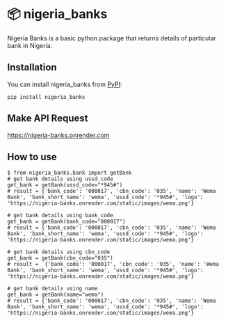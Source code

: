 📦 nigeria_banks 
=======================

Nigeria Banks is a basic python package that returns details of particular bank in Nigeria.

## Installation

You can install nigeria_banks from [PyPI](https://pypi.org/project/nigeria_banks/):

    pip install nigeria_banks


## Make API Request
https://nigeria-banks.onrender.com

## How to use

    $ from nigeria_banks.bank import getBank
    # get bank details using ussd_code
    get_bank = getBank(ussd_code="*945#")
    # result = {'bank_code': '000017', 'cbn_code': '035', 'name': 'Wema Bank', 'bank_short_name': 'wema', 'ussd_code': '*945#', 'logo': 'https://nigeria-banks.onrender.com/static/images/wema.png'}

    # get bank details using bank_code
    get_bank = getBank(bank_code="000017")
    # result = {'bank_code': '000017', 'cbn_code': '035', 'name': 'Wema Bank', 'bank_short_name': 'wema', 'ussd_code': '*945#', 'logo': 'https://nigeria-banks.onrender.com/static/images/wema.png'}

    # get bank details using cbn_code
    get_bank = getBank(cbn_code="035")
    # result =  {'bank_code': '000017', 'cbn_code': '035', 'name': 'Wema Bank', 'bank_short_name': 'wema', 'ussd_code': '*945#', 'logo': 'https://nigeria-banks.onrender.com/static/images/wema.png'}

    # get bank details using name
    get_bank = getBank(name="wema")
    # result = {'bank_code': '000017', 'cbn_code': '035', 'name': 'Wema Bank', 'bank_short_name': 'wema', 'ussd_code': '*945#', 'logo': 'https://nigeria-banks.onrender.com/static/images/wema.png'}

     

